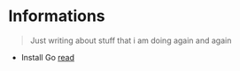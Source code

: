 # Informations

> Just writing about stuff that i am doing again and again

* Install Go [read](install/install-golang.md)
